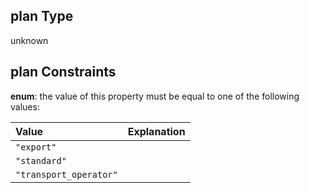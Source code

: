 ## plan Type

unknown

## plan Constraints

**enum**: the value of this property must be equal to one of the following values:

| Value                  | Explanation |
| :--------------------- | :---------- |
| `"export"`             |             |
| `"standard"`           |             |
| `"transport_operator"` |             |
